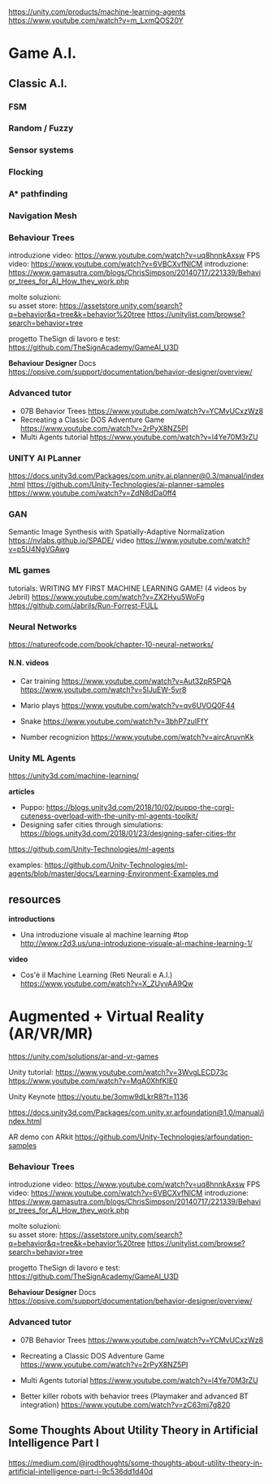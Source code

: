 https://unity.com/products/machine-learning-agents
https://www.youtube.com/watch?v=m_LxmQOS20Y


# Game A.I.

## Classic A.I.

### FSM

### Random / Fuzzy

### Sensor systems

### Flocking

### A* pathfinding

### Navigation Mesh

### Behaviour Trees
introduzione video: https://www.youtube.com/watch?v=uq8hnnkAxsw
FPS video: https://www.youtube.com/watch?v=6VBCXvfNlCM
introduzione: https://www.gamasutra.com/blogs/ChrisSimpson/20140717/221339/Behavior_trees_for_AI_How_they_work.php

molte soluzioni:  
su asset store: https://assetstore.unity.com/search?q=behavior&q=tree&k=behavior%20tree
https://unitylist.com/browse?search=behavior+tree

progetto TheSign di lavoro e test:
https://github.com/TheSignAcademy/GameAI_U3D

**Behaviour Designer**
Docs https://opsive.com/support/documentation/behavior-designer/overview/  

### Advanced tutor
- 07B Behavior Trees https://www.youtube.com/watch?v=YCMvUCxzWz8
- Recreating a Classic DOS Adventure Game https://www.youtube.com/watch?v=2rPyX8NZ5PI
- Multi Agents tutorial https://www.youtube.com/watch?v=l4Ye70M3rZU


### UNITY AI PLanner
https://docs.unity3d.com/Packages/com.unity.ai.planner@0.3/manual/index.html
https://github.com/Unity-Technologies/ai-planner-samples
https://www.youtube.com/watch?v=ZdN8dDa0ff4


### GAN
Semantic Image Synthesis with Spatially-Adaptive Normalization
https://nvlabs.github.io/SPADE/
video https://www.youtube.com/watch?v=p5U4NgVGAwg

### ML games
tutorials:
WRITING MY FIRST MACHINE LEARNING GAME! (4 videos by Jebril)
https://www.youtube.com/watch?v=ZX2Hyu5WoFg
https://github.com/Jabrils/Run-Forrest-FULL

### Neural Networks
https://natureofcode.com/book/chapter-10-neural-networks/

#### N.N. videos
- Car training
https://www.youtube.com/watch?v=Aut32pR5PQA
https://www.youtube.com/watch?v=5lJuEW-5vr8

- Mario plays
https://www.youtube.com/watch?v=qv6UVOQ0F44

- Snake
https://www.youtube.com/watch?v=3bhP7zulFfY

- Number recognizion
https://www.youtube.com/watch?v=aircAruvnKk

### Unity ML Agents
https://unity3d.com/machine-learning/

**articles**
- Puppo: https://blogs.unity3d.com/2018/10/02/puppo-the-corgi-cuteness-overload-with-the-unity-ml-agents-toolkit/
- Designing safer cities through simulations: https://blogs.unity3d.com/2018/01/23/designing-safer-cities-thr

https://github.com/Unity-Technologies/ml-agents

examples: https://github.com/Unity-Technologies/ml-agents/blob/master/docs/Learning-Environment-Examples.md

## resources

**introductions**
- Una introduzione visuale al machine learning #top  
  http://www.r2d3.us/una-introduzione-visuale-al-machine-learning-1/

**video**
- Cos'è il Machine Learning (Reti Neurali e A.I.)  
  https://www.youtube.com/watch?v=X_ZUyvAA9Qw




# Augmented + Virtual Reality (AR/VR/MR)
https://unity.com/solutions/ar-and-vr-games

Unity tutorial:
https://www.youtube.com/watch?v=3WvgLECD73c
https://www.youtube.com/watch?v=MqA0XhfKIE0

Unity Keynote
https://youtu.be/3omw9dLkrR8?t=1136

https://docs.unity3d.com/Packages/com.unity.xr.arfoundation@1.0/manual/index.html

AR demo con ARkit
https://github.com/Unity-Technologies/arfoundation-samples


### Behaviour Trees
introduzione video: https://www.youtube.com/watch?v=uq8hnnkAxsw
FPS video: https://www.youtube.com/watch?v=6VBCXvfNlCM
introduzione: https://www.gamasutra.com/blogs/ChrisSimpson/20140717/221339/Behavior_trees_for_AI_How_they_work.php

molte soluzioni:  
su asset store: https://assetstore.unity.com/search?q=behavior&q=tree&k=behavior%20tree
https://unitylist.com/browse?search=behavior+tree

progetto TheSign di lavoro e test:
https://github.com/TheSignAcademy/GameAI_U3D

**Behaviour Designer**
Docs https://opsive.com/support/documentation/behavior-designer/overview/  

### Advanced tutor
- 07B Behavior Trees https://www.youtube.com/watch?v=YCMvUCxzWz8
- Recreating a Classic DOS Adventure Game https://www.youtube.com/watch?v=2rPyX8NZ5PI
- Multi Agents tutorial https://www.youtube.com/watch?v=l4Ye70M3rZU

- Better killer robots with behavior trees (Playmaker and advanced BT integration)
https://www.youtube.com/watch?v=zC63mj7g820

## Some Thoughts About Utility Theory in Artificial Intelligence Part I
https://medium.com/@jrodthoughts/some-thoughts-about-utility-theory-in-artificial-intelligence-part-i-9c536dd1d40d

